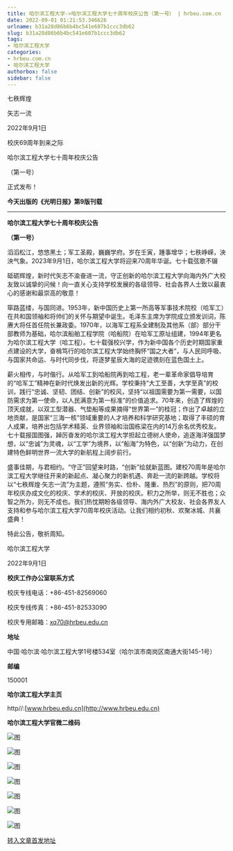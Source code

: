 ```yaml
---
title: 哈尔滨工程大学->哈尔滨工程大学七十周年校庆公告（第一号） | hrbeu.com.cn
date: 2022-09-01 01:21:53.346626
urlname: b31a28d86b6b4bc541e607b1ccc3db62
slug: b31a28d86b6b4bc541e607b1ccc3db62
tags: 
- 哈尔滨工程大学
categories:
- hrbeu.com.cn
- 哈尔滨工程大学
authorbox: false
sidebar: false
---
```

七秩辉煌

矢志一流

2022年9月1日

校庆69周年到来之际

哈尔滨工程大学七十周年校庆公告

（第一号）

正式发布！

**今天出版的《光明日报》第9版刊载**

****

**哈尔滨工程大学七十周年校庆公告**

**（第一号）**

滔滔松江，悠悠黑土；军工圣殿，巍巍学府。岁在壬寅，踵事增华；七秩峥嵘，泱泱气象。2023年9月1日，哈尔滨工程大学将迎来70周年华诞。七十载弦歌不辍
<!--more-->
砥砺辉煌，新时代矢志不渝奋进一流，守正创新的哈尔滨工程大学向海内外广大校友致以诚挚的问候！向一直关心支持学校发展的各级领导、社会各界人士致以最衷心的感谢和最崇高的敬意！

筚路蓝缕，与国同进。1953年，新中国历史上第一所高等军事技术院校（哈军工）在共和国领袖和将帅们的关怀与期望中诞生。毛泽东主席为学院成立颁发训词，陈赓大将任首任院长兼政委。1970年，以海军工程系全建制及其他系（部）部分干部教师为基础，哈尔滨船舶工程学院（哈船院）在哈军工原址组建，1994年更名为哈尔滨工程大学（哈工程）。七十载强校兴学，作为新中国各个历史时期国家重点建设的大学，奋楫笃行的哈尔滨工程大学始终胸怀“国之大者”，与人民同呼吸、与国家共命运、与时代同步伐，将逐梦星辰大海的足迹镌刻在蓝色国土上。

薪火相传，与时偕行。从哈军工到哈船院再到哈工程，老一辈革命家倡导培育的“哈军工”精神在新时代焕发出新的光辉。学校秉持“大工至善，大学至真”的校训，践行“忠诚、坚韧、团结、创新”的校风，坚持“以祖国需要为第一需要，以国防需求为第一使命，以人民满意为第一标准”的价值追求。70年来，创造了辉煌的顶天成就，以双工型潜器、气垫船等成果摘得“世界第一”的桂冠；作出了卓越的立地贡献，是国家“三海一核”领域重要的人才培养和科学研究基地；取得了丰硕的育人成果，培养出包括学术精英、业界领袖和治国栋梁在内的14万余名优秀校友。七十载报国图强，踔厉奋发的哈尔滨工程大学担起立德树人使命，追逐海洋强国梦想，以“忠诚”为灵魂，以“工学”为境界，以“船海”为特色，以“创新”为动力，在创建特色鲜明世界一流大学的新航程上阔步前行。

盛事佳期，与君相约。“守正”回望来时路，“创新”绘就新蓝图。建校70周年是哈尔滨工程大学继往开来的新起点、凝心聚力的新机遇、奔赴一流的新跨越。学校将以“七秩辉煌·矢志一流”为主题，遵照“务实、俭朴、隆重、热烈”的原则，把70周年校庆办成文化的校庆、学术的校庆、开放的校庆。积力之所举，则无不胜也；众智之所为，则无不成也。我们热忱期盼各级领导、海内外广大校友、社会各界友人支持和参与哈尔滨工程大学70周年校庆活动。让我们相约初秋、欢聚冰城、共襄盛典！

特此公告，敬祈周知。

哈尔滨工程大学

2022年9月1日

**校庆工作办公室联系方式**

校庆专线电话：+86-451-82569060

校庆专线传真：+86-451-82533090

校庆专用邮箱：xq70@hrbeu.edu.cn

**地址**

中国·哈尔滨·哈尔滨工程大学1号楼534室（哈尔滨市南岗区南通大街145-1号）

**邮编**

150001

**哈尔滨工程大学主页**

http//:[www.hrbeu.edu.cn](http://www.hrbeu.edu.cn)

**哈尔滨工程大学官微二维码**

![图](http://gongxue.cn/__local/A/00/CB/DD5F5082E85063422E5B00F59AD_7156326D_1D10.jpg)

![图](http://gongxue.cn/__local/3/64/E3/8FBB698E637FA0C0EA82E841A0B_5E2DEF1F_15380.jpg)

![图](http://gongxue.cn/__local/B/F6/D6/A72CF16C65D5A80444B61EC8FCD_E4DE761D_39B87.jpg)

![图](http://gongxue.cn/__local/F/F2/DF/BD02F5CBA46E61BECFDC18776C9_4C9EBE79_16C89.jpg)

![图](http://gongxue.cn/__local/5/A7/F5/3C3B5FB6370EC2ED0D89F924F07_C845FB6F_1B3CF.jpg)

![图](http://gongxue.cn/__local/B/37/93/9E00694E69E01832C76EC345A4B_44612AF2_F649.png)

![图](http://gongxue.cn/__local/5/83/66/A612573325DA7F5307A56A1DBAD_362D6327_272D8.jpg)

[转入文章首发地址](http://gongxue.cn/info/1141/72657.htm)